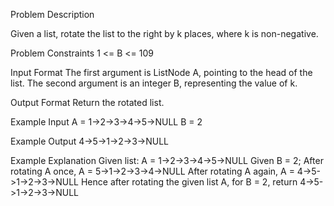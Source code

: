 Problem Description
 
 

Given a list, rotate the list to the right by k places, where k is non-negative.


Problem Constraints
1 <= B <= 109


Input Format
The first argument is ListNode A, pointing to the head of the list.
The second argument is an integer B, representing the value of k.


Output Format
Return the rotated list.


Example Input
A = 1->2->3->4->5->NULL
B = 2


Example Output
4->5->1->2->3->NULL


Example Explanation
Given list: A = 1->2->3->4->5->NULL
Given B = 2;
After rotating A once, A = 5->1->2->3->4->NULL
After rotating A again, A = 4->5->1->2->3->NULL
Hence after rotating the given list A, for B = 2, return 4->5->1->2->3->NULL